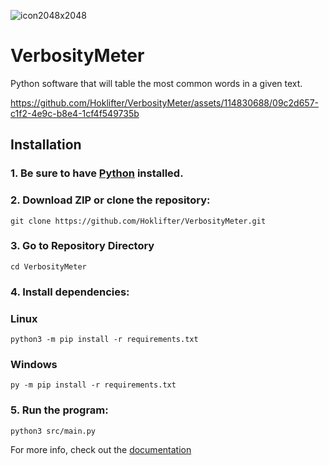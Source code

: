 ![icon2048x2048](https://github.com/Hoklifter/VerbosityMeter/assets/114830688/c948dc03-7fcb-49e1-89d4-33c1b9982164)


# VerbosityMeter
Python software that will table the most common words in a given text.


https://github.com/Hoklifter/VerbosityMeter/assets/114830688/09c2d657-c1f2-4e9c-b8e4-1cf4f549735b


## Installation <a name="installation"></a>
### 1. Be sure to have [Python](https://www.python.org/download/releases/) installed.


### 2. Download ZIP or clone the repository:
```
git clone https://github.com/Hoklifter/VerbosityMeter.git
```


### 3. Go to Repository Directory
```
cd VerbosityMeter
```


### 4. Install dependencies:
### Linux
```
python3 -m pip install -r requirements.txt
```
### Windows
```
py -m pip install -r requirements.txt
```



### 5. Run the program:

```
python3 src/main.py
```

For more info, check out the [documentation](https://github.com/Hoklifter/VerbosityMeter/blob/main/docs/user_guide.md)
